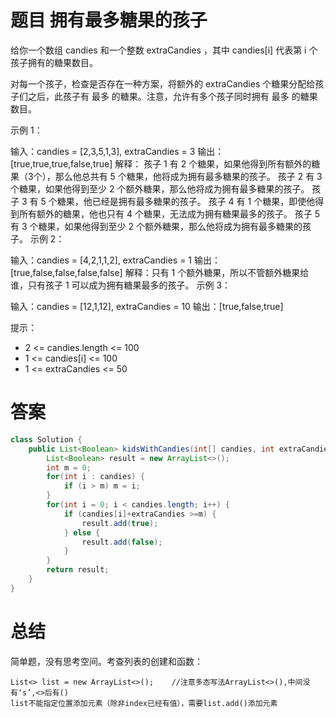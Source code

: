 # 题目 拥有最多糖果的孩子

给你一个数组 candies 和一个整数 extraCandies ，其中 candies[i] 代表第 i 个孩子拥有的糖果数目。

对每一个孩子，检查是否存在一种方案，将额外的 extraCandies 个糖果分配给孩子们之后，此孩子有 最多 的糖果。注意，允许有多个孩子同时拥有 最多 的糖果数目。

示例 1：

输入：candies = [2,3,5,1,3], extraCandies = 3
输出：[true,true,true,false,true] 
解释：
孩子 1 有 2 个糖果，如果他得到所有额外的糖果（3个），那么他总共有 5 个糖果，他将成为拥有最多糖果的孩子。
孩子 2 有 3 个糖果，如果他得到至少 2 个额外糖果，那么他将成为拥有最多糖果的孩子。
孩子 3 有 5 个糖果，他已经是拥有最多糖果的孩子。
孩子 4 有 1 个糖果，即使他得到所有额外的糖果，他也只有 4 个糖果，无法成为拥有糖果最多的孩子。
孩子 5 有 3 个糖果，如果他得到至少 2 个额外糖果，那么他将成为拥有最多糖果的孩子。
示例 2：

输入：candies = [4,2,1,1,2], extraCandies = 1
输出：[true,false,false,false,false] 
解释：只有 1 个额外糖果，所以不管额外糖果给谁，只有孩子 1 可以成为拥有糖果最多的孩子。
示例 3：

输入：candies = [12,1,12], extraCandies = 10
输出：[true,false,true]
 

提示：

* 2 <= candies.length <= 100
* 1 <= candies[i] <= 100
* 1 <= extraCandies <= 50


# 答案

```java
class Solution {
    public List<Boolean> kidsWithCandies(int[] candies, int extraCandies) {
        List<Boolean> result = new ArrayList<>();
        int m = 0;
        for(int i : candies) {
            if (i > m) m = i;
        }
        for(int i = 0; i < candies.length; i++) {
            if (candies[i]+extraCandies >=m) {
                result.add(true);
            } else {
                result.add(false);
            } 
        }
        return result;
    }
}
```

# 总结

简单题，没有思考空间。考查列表的创建和函数：
```
List<> list = new ArrayList<>();    //注意多态写法ArrayList<>(),中间没有‘s’,<>后有()
list不能指定位置添加元素（除非index已经有值），需要list.add()添加元素
```
